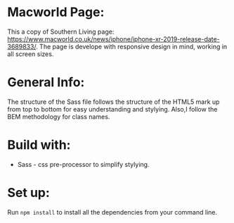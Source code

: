 # Macworld Page:
This a copy of Southern Living page: https://www.macworld.co.uk/news/iphone/iphone-xr-2019-release-date-3689833/. The page is develope with responsive design in mind, working in all screen sizes.

# General Info:
The structure of the Sass file follows the structure of the HTML5 mark up from top to bottom for easy understanding and stylying. Also,I follow the BEM methodology for class names.

# Build with:
- Sass - css pre-processor to simplify stylying.

# Set up:
Run `npm install` to install all the dependencies from your command line.

